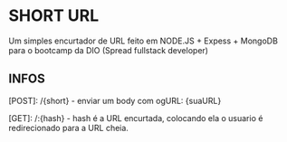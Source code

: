# SHORT URL
Um simples encurtador de URL feito em NODE.JS + Expess + MongoDB para o bootcamp da DIO (Spread fullstack developer)

## INFOS

[POST]: /{short} - enviar um body com ogURL: {suaURL}

[GET]: /:{hash} - hash é a URL encurtada, colocando ela o usuario é redirecionado para a URL cheia.